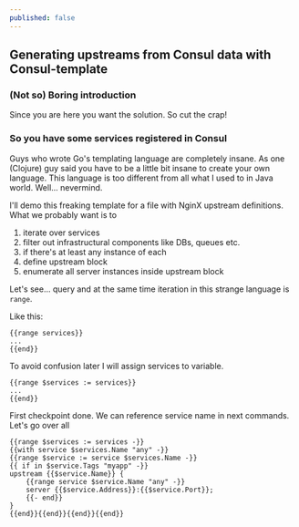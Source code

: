 ```yaml
---
published: false
---
```

## Generating upstreams from Consul data with Consul-template

### (Not so) Boring introduction
Since you are here you want the solution. So cut the crap!

### So you have some services registered in Consul

Guys who wrote Go's templating language are completely insane. As one (Clojure) guy said you have to be a little bit insane to create your own language. This language is too different from all what I used to in Java world. Well... nevermind.

I'll demo this freaking template for a file with NginX upstream definitions.
What we probably want is to
1. iterate over services
2. filter out infrastructural components like DBs, queues etc.
3. if there's at least any instance of each
4. define upstream block
5. enumerate all server instances inside upstream block

Let's see... query and at the same time iteration in this strange language is `range`.

Like this:
```
{{range services}}
...
{{end}}
```
To avoid confusion later I will assign services to variable.
```
{{range $services := services}}
...
{{end}}
```
First checkpoint done. We can reference service name in next commands.
Let's go over all 

```
{{range $services := services -}}
{{with service $services.Name "any" -}}
{{range $service := service $services.Name -}}
{{ if in $service.Tags "myapp" -}}
upstream {{$service.Name}} {
	{{range service $service.Name "any" -}}
	server {{$service.Address}}:{{$service.Port}};
	{{- end}}
}
{{end}}{{end}}{{end}}{{end}}
```